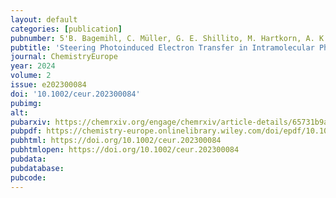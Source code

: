 ```yaml
---
layout: default
categories: [publication]
pubnumber: 5'B. Bagemihl, C. Müller, G. E. Shillito, M. Hartkorn, A. K. Mengele, S. Kupfer, B. Dietzek-Ivanšić, S. Rau'
pubtitle: 'Steering Photoinduced Electron Transfer in Intramolecular Photocatalysts by Peripheral Ligand Control'
journal: ChemistryEurope
year: 2024
volume: 2
issue: e202300084
doi: '10.1002/ceur.202300084'
pubimg: 
alt: 
pubarxiv: https://chemrxiv.org/engage/chemrxiv/article-details/65731b9acf8b3c3cd71aebc7
pubpdf: https://chemistry-europe.onlinelibrary.wiley.com/doi/epdf/10.1002/ceur.202300084
pubhtml: https://doi.org/10.1002/ceur.202300084
pubhtmlopen: https://doi.org/10.1002/ceur.202300084
pubdata:
pubdatabase: 
pubcode:
---
```

